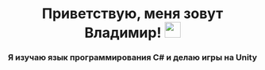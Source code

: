 <h1 align="center">Приветствую, меня зовут Владимир!
<img src="https://github.com/blackcater/blackcater/raw/main/images/Hi.gif" height="32"/></h1>
<h3 align="center">Я изучаю язык программирования C# и делаю игры на Unity</h3>

